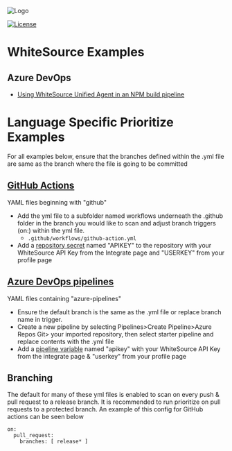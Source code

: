 ![Logo](https://whitesource-resources.s3.amazonaws.com/ws-sig-images/Whitesource_Logo_178x44.png)  

[![License](https://img.shields.io/badge/License-Apache%202.0-yellowgreen.svg)](https://opensource.org/licenses/Apache-2.0)
# WhiteSource Examples
## Azure DevOps
- [Using WhiteSource Unified Agent in an NPM build pipeline](https://github.com/whitesource-ft/ws-examples/tree/main/AzureDevOps/npm)



# Language Specific Prioritize Examples
For all examples below, ensure that the branches defined within the .yml file are same as the branch where the file is going to be committed

##  [GitHub Actions](https://docs.github.com/en/actions)
YAML files beginning with "github"
* Add the yml file to a subfolder named workflows underneath the .github folder in the branch you would like to scan and adjust branch triggers (on:) within the yml file.
    * `.github/workflows/github-action.yml`
* Add a [repository secret](https://docs.github.com/en/actions/reference/encrypted-secrets) named "APIKEY" to the repository with your WhiteSource API Key from the Integrate page and "USERKEY" from your profile page

## [Azure DevOps pipelines](https://docs.microsoft.com/en-us/azure/devops/pipelines/?view=azure-devops)
YAML files containing "azure-pipelines"
* Ensure the default branch is the same as the .yml file or replace branch name in trigger.
* Create a new pipeline by selecting Pipelines>Create Pipeline>Azure Repos Git> your imported repository, then select starter pipeline and replace contents with the .yml file
* Add a [pipeline variable](https://docs.microsoft.com/en-us/azure/devops/pipelines/process/variables?view=azure-devops&tabs=yaml%2Cbatch) named "apikey" with your WhiteSource API Key from the integrate page & "userkey" from your profile page

## Branching
The default for many of these yml files is enabled to scan on every push & pull request to a release branch.  It is recommended to run prioritize on pull requests to a protected branch.  An example of this config for GitHub actions can be seen below

```
on:
  pull_request:
    branches: [ release* ]
```

